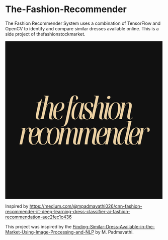 # The-Fashion-Recommender
The Fashion Recommender System uses a combination of TensorFlow and OpenCV to identify and compare similar dresses available online.
This is a side project of thefashionstockmarket.

<img src="thefashionrecommender.png" align="center" width="500">

Inspired by https://medium.com/@mpadmavathi026/cnn-fashion-recommender-iit-deep-learning-dress-classifier-ai-fashion-recommendation-aec2fec1c436

This project was inspired by the [Finding-Similar-Dress-Available-in-the-Market-Using-Image-Processing-and-NLP](https://medium.com/@mpadmavathi026/cnn-fashion-recommender-iit-deep-learning-dress-classifier-ai-fashion-recommendation-aec2fec1c436) by M. Padmavathi.

